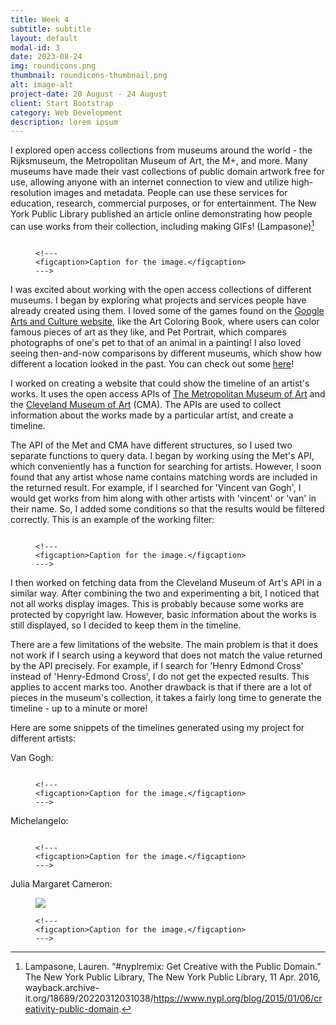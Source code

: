 ```yaml
---
title: Week 4
subtitle: subtitle
layout: default
modal-id: 3
date: 2023-08-24
img: roundicons.png
thumbnail: roundicons-thumbnail.png
alt: image-alt
project-date: 20 August - 24 August
client: Start Bootstrap
category: Web Development
description: lorem ipsum
---
```


I explored open access collections from museums around the world - the Rijksmuseum, the Metropolitan Museum of Art, the M+, and more. Many museums have made their vast collections of public domain artwork free for use, allowing anyone with an internet connection to view and utilize high-resolution images and metadata. People can use these services for education, research, commercial purposes, or for entertainment. The New York Public Library published an article online demonstrating how people can use works from their collection, including making GIFs! (Lampasone)[^1]

<figure>
    <img src="img/portfolio/week-4/gif-fish-in-the-sea.gif" class="img-responsive img-centered" alt="">
    
    <!---
    <figcaption>Caption for the image.</figcaption>
    --->

</figure>

[comment]: # (Thoughts on how it has opened doors to people, pretty mind-boggling that you can walk around with a masterpiece printed on your phone cover, or you can create GIFs!)

[comment]: # (GIF source: https://wayback.archive-it.org/18689/20220312031038/https://www.nypl.org/blog/2015/01/06/creativity-public-domain)

I was excited about working with the open access collections of different museums. I began by exploring what projects and services people have already created using them. I loved some of the games found on the [Google Arts and Culture website](https://artsandculture.google.com/), like the Art Coloring Book, where users can color famous pieces of art as they like, and Pet Portrait, which compares photographs of one's pet to that of an animal in a painting! I also loved seeing then-and-now comparisons by different museums, which show how different a location looked in the past. You can check out some [here](https://www.rijksmuseum.nl/en/stories/then-and-now)!

<!-- I came up with several ideas for projects that could utilize open source collections, like viewing works from a particular era, using AI to identify objects in different paintings, graphing the popularity of different mediums over time, etc.  -->

I worked on creating a website that could show the timeline of an artist's works. It uses the open access APIs of [The Metropolitan Museum of Art](https://www.metmuseum.org/) and the [Cleveland Museum of Art](https://www.clevelandart.org/) (CMA). The APIs are used to collect information about the works made by a particular artist, and create a timeline.

The API of the Met and CMA have different structures, so I used two separate functions to query data. I began by working using the Met's API, which conveniently has a function for searching for artists. However, I soon found that any artist whose name contains matching words are included in the returned result. For example, if I searched for 'Vincent van Gogh', I would get works from him along with other artists with 'vincent' or 'van' in their name. So, I added some conditions so that the results would be filtered correctly. This is an example of the working filter:

<figure>
    <img src="img/portfolio/week-4/proof-van-gogh-met.jpeg" class="img-responsive img-centered" alt="">
    
    <!---
    <figcaption>Caption for the image.</figcaption>
    --->

</figure>

I then worked on fetching data from the Cleveland Museum of Art's API in a similar way. After combining the two and experimenting a bit, I noticed that not all works display images. This is probably because some works are protected by copyright law. However, basic information about the works is still displayed, so I decided to keep them in the timeline.

There are a few limitations of the website. The main problem is that it does not work if I search using a keyword that does not match the value returned by the API precisely. For example, if I search for 'Henry Edmond Cross' instead of 'Henry-Edmond Cross', I do not get the expected results. This applies to accent marks too. Another drawback is that if there are a lot of pieces in the museum's collection, it takes a fairly long time to generate the timeline - up to a minute or more! 

Here are some snippets of the timelines generated using my project for different artists:

Van Gogh:

<figure>
    <img src="img/portfolio/week-4/proof Final.jpeg" class="img-responsive img-centered" alt="">
    
    <!---
    <figcaption>Caption for the image.</figcaption>
    --->

</figure>

Michelangelo:

<figure>
    <img src="img/portfolio/week-4/proof - final - michelangelo.jpeg" class="img-responsive img-centered" alt="">
    
    <!---
    <figcaption>Caption for the image.</figcaption>
    --->

</figure>

Julia Margaret Cameron:

<figure>
    <img src="img/portfolio/week-4/proof - final - julia margaret cameron.jpeg" class="img-responsive img-centered" >
    
    <!---
    <figcaption>Caption for the image.</figcaption>
    --->

</figure>


[^1]: Lampasone, Lauren. “#nyplremix: Get Creative with the Public Domain.” The New York Public Library, The New York Public Library, 11 Apr. 2016, wayback.archive-it.org/18689/20220312031038/https://www.nypl.org/blog/2015/01/06/creativity-public-domain. 
